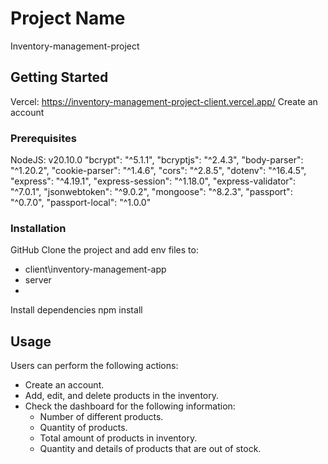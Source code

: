 # Project Name
Inventory-management-project

## Getting Started
Vercel:
https://inventory-management-project-client.vercel.app/
Create an account

### Prerequisites
NodeJS: v20.10.0
"bcrypt": "^5.1.1",
"bcryptjs": "^2.4.3",
"body-parser": "^1.20.2",
"cookie-parser": "^1.4.6",
"cors": "^2.8.5",
"dotenv": "^16.4.5",
"express": "^4.19.1",
"express-session": "^1.18.0",
"express-validator": "^7.0.1",
"jsonwebtoken": "^9.0.2",
"mongoose": "^8.2.3",
"passport": "^0.7.0",
"passport-local": "^1.0.0"

### Installation
GitHub
Clone the project and add env files to:
- client\inventory-management-app
- server
- 
Install dependencies
npm install

## Usage
Users can perform the following actions:
- Create an account.
- Add, edit, and delete products in the inventory.
- Check the dashboard for the following information:
  - Number of different products.
  - Quantity of products.
  - Total amount of products in inventory.
  - Quantity and details of products that are out of stock.
